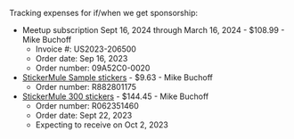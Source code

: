 Tracking expenses for if/when we get sponsorship:
- Meetup subscription Sept 16, 2024 through March 16, 2024 - $108.99 - Mike Buchoff
  - Invoice #: US2023-206500
  - Order date: Sep 16, 2023
  - Order number: 09A52C0-0020
- [StickerMule Sample stickers](https://www.stickermule.com/orders/R882801175?token=d2a5a16a1ed957f2) - $9.63 - Mike Buchoff
  - Order number: R882801175
- [StickerMule 300 stickers](https://www.stickermule.com/orders/R062351460?token=75ed005ec890ada3) - $144.45 - Mike Buchoff
  - Order number: R062351460
  - Order date: Sept 22, 2023
  - Expecting to receive on Oct 2, 2023
